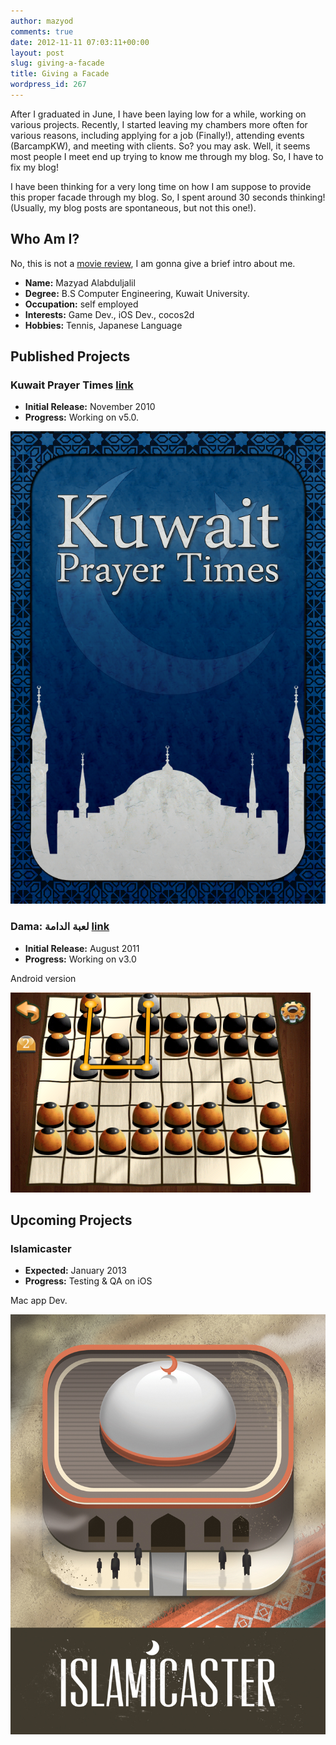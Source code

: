 ```yaml
---
author: mazyod
comments: true
date: 2012-11-11 07:03:11+00:00
layout: post
slug: giving-a-facade
title: Giving a Facade
wordpress_id: 267
---
```


After I graduated in June, I have been laying low for a while, working on various projects. Recently, I started leaving my chambers more often for various reasons, including applying for a job (Finally!), attending events (BarcampKW), and meeting with clients. So? you may ask. Well, it seems most people I meet end up trying to know me through my blog. So, I have to fix my blog!

I have been thinking for a very long time on how I am suppose to provide this proper facade through my blog. So, I spent around 30 seconds thinking! (Usually, my blog posts are spontaneous, but not this one!).

## Who Am I?


No, this is not a [movie review](http://www.imdb.com/title/tt0127357/), I am gonna give a brief intro about me.


+ **Name:** Mazyad Alabduljalil
+ **Degree:** B.S Computer Engineering, Kuwait University.
+ **Occupation:** self employed
+ **Interests:** Game Dev., iOS Dev., cocos2d
+ **Hobbies:** Tennis, Japanese Language


## Published Projects


### Kuwait Prayer Times [link](https://itunes.apple.com/kw/app/kuwait-prayer-times/id395107915?mt=8)

+ **Initial Release:** November 2010
+ **Progress:** Working on v5.0.


[![image](/images/default2x.png)](/images/default2x.png)

### Dama: لعبة الدامة [link](https://itunes.apple.com/us/app/id442570707?ls=1&mt=8)

+ **Initial Release:** August 2011
+ **Progress:** Working on v3.0

Android version

[![image](/images/screenshot-2011-07-02-13-06-56.png)](/images/screenshot-2011-07-02-13-06-56.png)



## Upcoming Projects


### Islamicaster


+ **Expected:** January 2013
+ **Progress:** Testing & QA on iOS


Mac app Dev.


[![image](/images/project_facade.jpg)](/images/project_facade.jpg)
